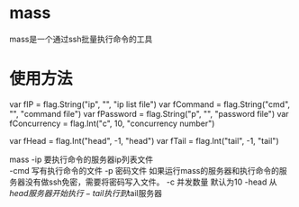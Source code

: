 # mass
mass是一个通过ssh批量执行命令的工具

# 使用方法
var fIP = flag.String("ip", "", "ip list file")
var fCommand = flag.String("cmd", "", "command file")
var fPassword = flag.String("p", "", "password file")
var fConcurrency = flag.Int("c", 10, "concurrency number")

var fHead = flag.Int("head", -1, "head")
var fTail = flag.Int("tail", -1, "tail")

mass 
-ip   要执行命令的服务器ip列表文件  
-cmd  写有执行命令的文件
-p    密码文件 如果运行mass的服务器和执行命令的服务器没有做ssh免密，需要将密码写入文件。
-c    并发数量 默认为10
-head 从$head服务器开始执行
-tail 执行到$tail服务器
